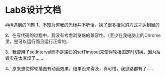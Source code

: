 # Lab8设计文档
###遇到的问题
1、不知为何我的光标并不听话，换了很多相似的方式才达到目的

2、在写代码的过程中，我没有考虑浏览器的兼容性。（至少在我电脑上的Chrome里，是可以运行而且运行正常的。

3、我使用了setInterval而不是递归的setTimeout来使得轮播图定时切换，因为后者实在太麻烦了……

4、原来想使得轮播图有动画效果，结果没来得及，真可惜，我思路都有了……